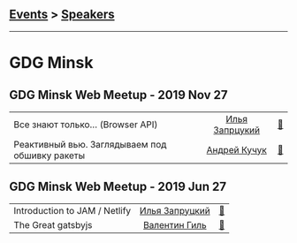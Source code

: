 ## [Events](../README.md) > [Speakers](../speakers.md)
---

# GDG Minsk

## GDG Minsk Web Meetup - 2019 Nov 27 
| | | |
| --- | :---: | --- |
| Все знают только… (Browser API)  |  [Илья Запрцукий](../../speakers/Илья%20Запрцукий.md)  | [:notebook:](https://drive.google.com/open?id=1qDIkvU31NLZ1nEns2A_U_BVBlxC0Cn_r)   |
| Реактивный вью. Заглядываем под обшивку ракеты  |  [Андрей Кучук](../../speakers/Андрей%20Кучук.md)  | [:notebook:](https://drive.google.com/open?id=1kS3LWvLPfeLoDdccBwLkWPign-X8oonS)   |
## GDG Minsk Web Meetup - 2019 Jun 27 
| | | |
| --- | :---: | --- |
| Introduction to JAM &#x2F; Netlify  |  [Илья Запруцкий](../../speakers/Илья%20Запруцкий.md)  | [:notebook:](https://drive.google.com/drive/folders/1gfK31vKxdxPqnAibZmNYJTRGOsGtfcVz)   |
| The Great gatsbyjs  |  [Валентин Гиль](../../speakers/Валентин%20Гиль.md)  | [:notebook:](https://drive.google.com/drive/folders/1gfK31vKxdxPqnAibZmNYJTRGOsGtfcVz)   |
